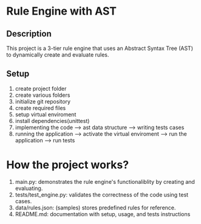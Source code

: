 # Rule Engine with AST

## Description
This project is a 3-tier rule engine that uses an Abstract Syntax Tree (AST) to dynamically create and evaluate rules.

## Setup
1. create project folder
2. create various folders
3. initialize git repository
4. create required files
5. setup virtual enviroment
6. install dependencies(unittest)
7. implementing the code --> ast data structure
                        --> writing tests cases
8. running the application --> activate the virtual enviroment
                          --> run the application
                          -->  run tests


# How the project works?
1. main.py: demonstrates the rule engine's functionaliblity by creating and evaluating.
2. tests/test_engine.py: validates the correctness of the code using test cases.
3. data/rules.json: (samples) stores predefined rules for reference.
4. README.md: documentation with setup, usage, and tests instructions
